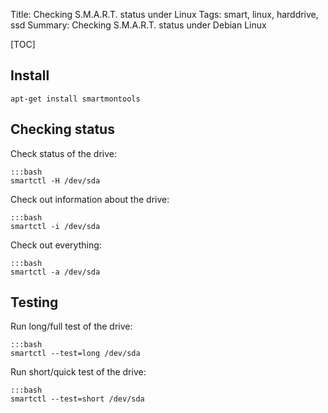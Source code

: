 Title: Checking S.M.A.R.T. status under Linux
Tags: smart, linux, harddrive, ssd
Summary: Checking S.M.A.R.T. status under Debian Linux

[TOC]


## Install

    apt-get install smartmontools

## Checking status

Check status of the drive:
    
    :::bash
    smartctl -H /dev/sda

Check out information about the drive:

    :::bash
    smartctl -i /dev/sda

Check out everything:

    :::bash
    smartctl -a /dev/sda


## Testing

Run long/full test of the drive:

    :::bash
    smartctl --test=long /dev/sda

Run short/quick test of the drive:

    :::bash
    smartctl --test=short /dev/sda
